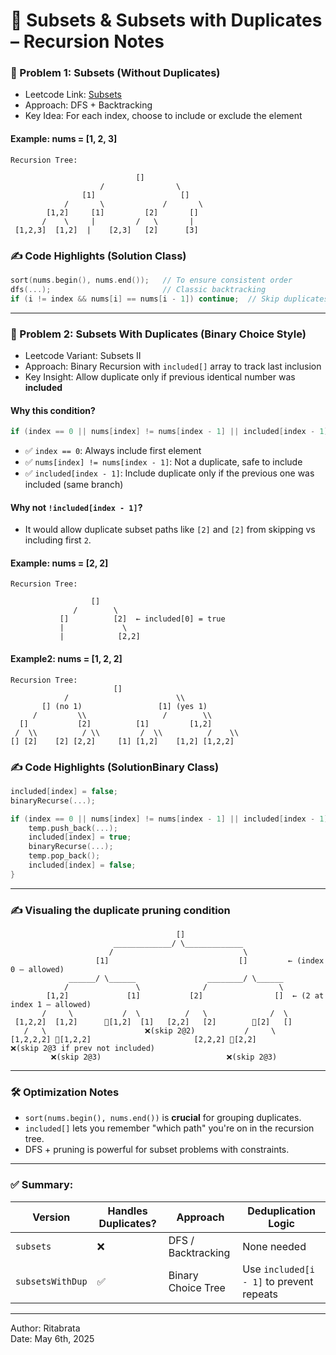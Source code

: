 
# 📘 Subsets & Subsets with Duplicates – Recursion Notes

### 🧠 Problem 1: Subsets (Without Duplicates)
- Leetcode Link: [Subsets](https://leetcode.com/problems/subsets/description/)
- Approach: DFS + Backtracking
- Key Idea: For each index, choose to include or exclude the element

#### Example: nums = [1, 2, 3]
```
Recursion Tree:

                            []
                    /                \
                [1]                   []
            /       \             /       \
        [1,2]     [1]         [2]       []
       /    \     |         /   \       |
 [1,2,3]  [1,2]  |    [2,3]   [2]      [3]
```

### ✍️ Code Highlights (Solution Class)
```cpp
sort(nums.begin(), nums.end());   // To ensure consistent order
dfs(...);                         // Classic backtracking
if (i != index && nums[i] == nums[i - 1]) continue;  // Skip duplicates
```

---

### 🧠 Problem 2: Subsets With Duplicates (Binary Choice Style)
- Leetcode Variant: Subsets II
- Approach: Binary Recursion with `included[]` array to track last inclusion
- Key Insight: Allow duplicate only if previous identical number was **included**

#### Why this condition?
```cpp
if (index == 0 || nums[index] != nums[index - 1] || included[index - 1])
```
- ✅ `index == 0`: Always include first element
- ✅ `nums[index] != nums[index - 1]`: Not a duplicate, safe to include
- ✅ `included[index - 1]`: Include duplicate only if the previous one was included (same branch)

#### Why **not** `!included[index - 1]`?
- It would allow duplicate subset paths like `[2]` and `[2]` from skipping vs including first `2`.

#### Example: nums = [2, 2]
```
Recursion Tree:

                  []
              /        \
           []          [2]  ← included[0] = true
           |             \
           |            [2,2]
```

#### Example2: nums = [1, 2, 2]
```
Recursion Tree:
                       []
            /                        \\
       [] (no 1)                 [1] (yes 1)
     /         \\                 /        \\
  []           [2]          [1]         [1,2]
 /  \\          / \\         /  \\          /    \\
[] [2]    [2] [2,2]     [1] [1,2]    [1,2] [1,2,2]

```

### ✍️ Code Highlights (SolutionBinary Class)
```cpp
included[index] = false;
binaryRecurse(...);

if (index == 0 || nums[index] != nums[index - 1] || included[index - 1]) {
    temp.push_back(...);
    included[index] = true;
    binaryRecurse(...);
    temp.pop_back();
    included[index] = false;
}
```


---


### ✍️ Visualing the duplicate pruning condition
```Annotated Subset Tree (skips marked with 🚫)
                                     []
                       _____________/ \_____________
                      /                             \
                   [1]                             []         ← (index 0 — allowed)
             ______/ \______                ________/ \______
            /               \              /                \
        [1,2]             [1]           [2]                []  ← (2 at index 1 — allowed)
       /     \           /  \          /   \              /  \
 [1,2,2]  [1,2]      🚫[1,2]  [1]   [2,2]   [2]        🚫[2]   []  
   /   \                      ❌(skip 2@2)           /     \        
[1,2,2,2] 🚫[1,2,2]                       [2,2,2] 🚫[2,2]            ❌(skip 2@3 if prev not included)
         ❌(skip 2@3)                            ❌(skip 2@3)    

```

---

### 🛠️ Optimization Notes
- `sort(nums.begin(), nums.end())` is **crucial** for grouping duplicates.
- `included[]` lets you remember "which path" you're on in the recursion tree.
- DFS + pruning is powerful for subset problems with constraints.

---

### ✅ Summary:
| Version             | Handles Duplicates? | Approach            | Deduplication Logic                     |
|---------------------|---------------------|---------------------|------------------------------------------|
| `subsets`           | ❌                  | DFS / Backtracking  | None needed                              |
| `subsetsWithDup`    | ✅                  | Binary Choice Tree  | Use `included[i - 1]` to prevent repeats |

---

Author: Ritabrata  
Date: May 6th, 2025  